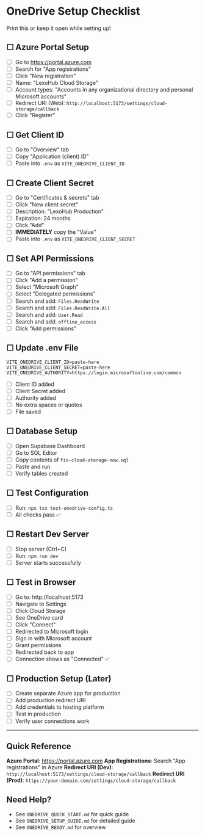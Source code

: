 # OneDrive Setup Checklist

Print this or keep it open while setting up!

## ☐ Azure Portal Setup

- [ ] Go to https://portal.azure.com
- [ ] Search for "App registrations"
- [ ] Click "New registration"
- [ ] Name: "LexoHub Cloud Storage"
- [ ] Account types: "Accounts in any organizational directory and personal Microsoft accounts"
- [ ] Redirect URI (Web): `http://localhost:5173/settings/cloud-storage/callback`
- [ ] Click "Register"

## ☐ Get Client ID

- [ ] Go to "Overview" tab
- [ ] Copy "Application (client) ID"
- [ ] Paste into `.env` as `VITE_ONEDRIVE_CLIENT_ID`

## ☐ Create Client Secret

- [ ] Go to "Certificates & secrets" tab
- [ ] Click "New client secret"
- [ ] Description: "LexoHub Production"
- [ ] Expiration: 24 months
- [ ] Click "Add"
- [ ] **IMMEDIATELY** copy the "Value"
- [ ] Paste into `.env` as `VITE_ONEDRIVE_CLIENT_SECRET`

## ☐ Set API Permissions

- [ ] Go to "API permissions" tab
- [ ] Click "Add a permission"
- [ ] Select "Microsoft Graph"
- [ ] Select "Delegated permissions"
- [ ] Search and add: `Files.ReadWrite`
- [ ] Search and add: `Files.ReadWrite.All`
- [ ] Search and add: `User.Read`
- [ ] Search and add: `offline_access`
- [ ] Click "Add permissions"

## ☐ Update .env File

```env
VITE_ONEDRIVE_CLIENT_ID=paste-here
VITE_ONEDRIVE_CLIENT_SECRET=paste-here
VITE_ONEDRIVE_AUTHORITY=https://login.microsoftonline.com/common
```

- [ ] Client ID added
- [ ] Client Secret added
- [ ] Authority added
- [ ] No extra spaces or quotes
- [ ] File saved

## ☐ Database Setup

- [ ] Open Supabase Dashboard
- [ ] Go to SQL Editor
- [ ] Copy contents of `fix-cloud-storage-now.sql`
- [ ] Paste and run
- [ ] Verify tables created

## ☐ Test Configuration

- [ ] Run: `npx tsx test-onedrive-config.ts`
- [ ] All checks pass ✅

## ☐ Restart Dev Server

- [ ] Stop server (Ctrl+C)
- [ ] Run: `npm run dev`
- [ ] Server starts successfully

## ☐ Test in Browser

- [ ] Go to: http://localhost:5173
- [ ] Navigate to Settings
- [ ] Click Cloud Storage
- [ ] See OneDrive card
- [ ] Click "Connect"
- [ ] Redirected to Microsoft login
- [ ] Sign in with Microsoft account
- [ ] Grant permissions
- [ ] Redirected back to app
- [ ] Connection shows as "Connected" ✅

## ☐ Production Setup (Later)

- [ ] Create separate Azure app for production
- [ ] Add production redirect URI
- [ ] Add credentials to hosting platform
- [ ] Test in production
- [ ] Verify user connections work

---

## Quick Reference

**Azure Portal**: https://portal.azure.com
**App Registrations**: Search "App registrations" in Azure
**Redirect URI (Dev)**: `http://localhost:5173/settings/cloud-storage/callback`
**Redirect URI (Prod)**: `https://your-domain.com/settings/cloud-storage/callback`

## Need Help?

- See `ONEDRIVE_QUICK_START.md` for quick guide
- See `ONEDRIVE_SETUP_GUIDE.md` for detailed guide
- See `ONEDRIVE_READY.md` for overview
